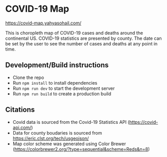 # COVID-19 Map
https://covid-map.yahyasohail.com/

This is choropleth map of COVID-19 cases and deaths around the continental US. COVID-19 statistics are presented by county. The date can be set by the user to see the number of cases and deaths at any point in time.

## Development/Build instructions
- Clone the repo
- Run `npm install` to install dependencies
- Run `npm run dev` to start the development server
- Run `npm run build` to create a production build

## Citations
- Covid data is sourced from the Covid-19 Statistics API (https://covid-api.com/)
- Data for county boudaries is sourced from https://eric.clst.org/tech/usgeojson/
- Map color scheme was generated using Color Brewer (https://colorbrewer2.org/?type=sequential&scheme=Reds&n=8)